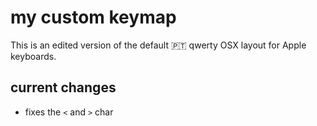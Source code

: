 # my custom keymap

This is an edited version of the default 🇵🇹 qwerty OSX layout for Apple keyboards.

## current changes

- fixes the `<` and `>` char
